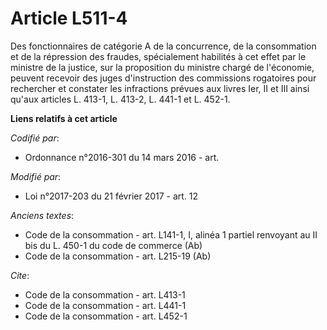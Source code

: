 # Article L511-4

Des fonctionnaires de catégorie A de la concurrence, de la consommation et de la répression des fraudes, spécialement
habilités à cet effet par le ministre de la justice, sur la proposition du ministre chargé de l'économie, peuvent recevoir
des juges d'instruction des commissions rogatoires pour rechercher et constater les infractions prévues aux livres Ier, II et
III ainsi qu'aux articles L. 413-1, L. 413-2, L. 441-1 et L. 452-1.

**Liens relatifs à cet article**

_Codifié par_:

  - Ordonnance n°2016-301 du 14 mars 2016 - art.

_Modifié par_:

  - Loi n°2017-203 du 21 février 2017 - art. 12

_Anciens textes_:

  - Code de la consommation - art. L141-1, I, alinéa 1 partiel renvoyant au II bis du L. 450-1 du code de commerce (Ab)
  - Code de la consommation - art. L215-19 (Ab)

_Cite_:

  - Code de la consommation - art. L413-1
  - Code de la consommation - art. L441-1
  - Code de la consommation - art. L452-1

